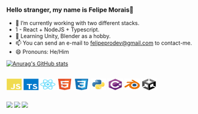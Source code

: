 ### Hello stranger, my name is Felipe Morais👋



- 🔭 I’m currently working with two different stacks.
- 1 - React + NodeJS + Typescript.
- 🌱 Learning Unity, Blender as a hobby.
- 📫 You can send an e-mail to felipeprodev@gmail.com to contact-me.
- 😄 Pronouns: He/Him

[![Anurag's GitHub stats](https://github-readme-stats.vercel.app/api?username=felipemsx&show_icons=true&theme=radical)](https://github.com/anuraghazra/github-readme-stats)

 <div style="display: inline_block"><br>
  <img align="center" height="30" width="40" src="https://raw.githubusercontent.com/devicons/devicon/master/icons/javascript/javascript-plain.svg">
  <img align="center" height="30" width="40" src="https://raw.githubusercontent.com/devicons/devicon/master/icons/typescript/typescript-plain.svg">
  <img align="center" height="30" width="40" src="https://raw.githubusercontent.com/devicons/devicon/master/icons/react/react-original.svg">
  <img align="center" height="30" width="40" src="https://raw.githubusercontent.com/devicons/devicon/master/icons/html5/html5-original.svg">
  <img align="center" height="30" width="40" src="https://raw.githubusercontent.com/devicons/devicon/master/icons/css3/css3-original.svg">
  <img align="center" height="30" width="40" src="https://raw.githubusercontent.com/devicons/devicon/master/icons/python/python-original.svg">
  <img align="center" height="30" width="40" src="https://raw.githubusercontent.com/devicons/devicon/master/icons/csharp/csharp-original.svg">
  <img align="center" height="30" width="40" src="https://raw.githubusercontent.com/devicons/devicon/master/icons/blender/blender-original.svg">
  <img align="center" height="30" width="40" src="https://raw.githubusercontent.com/devicons/devicon/master/icons/unity/unity-original.svg">
</div>
  
  ##
 
  <div> 
  <a href="https://instagram.com/felipemorais_cc" target="_blank"><img src="https://img.shields.io/badge/-Instagram-%23E4405F?style=for-the-badge&logo=instagram&logoColor=white" target="_blank"></a>
  <a href = "mailto:felipeprodev@gmail.com"><img src="https://img.shields.io/badge/-Gmail-%23333?style=for-the-badge&logo=gmail&logoColor=white" target="_blank"></a>
  <a href="https://www.linkedin.com/in/felipe-morais-1660b984" target="_blank"><img src="https://img.shields.io/badge/-LinkedIn-%230077B5?style=for-the-badge&logo=linkedin&logoColor=white" target="_blank"></a> 
  
</div>
